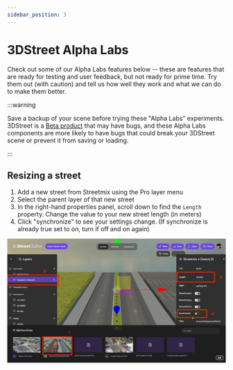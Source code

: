 ```yaml
---
sidebar_position: 3
---
```


# 3DStreet Alpha Labs

Check out some of our Alpha Labs features below -- these are features that are ready for testing and user feedback, but not ready for prime time. Try them out (with caution) and tell us how well they work and what we can do to make them better.

:::warning

Save a backup of your scene before trying these "Alpha Labs" experiments. 3DStreet is a [Beta product](https://www.3dstreet.org/docs/3dstreet-editor/saving-and-loading-scenes#beta-software) that may have bugs, and these Alpha Labs components are more likely to have bugs that could break your 3DStreet scene or prevent it from saving or loading.

:::

## Resizing a street

1) Add a new street from Streetmix using the Pro layer menu
2) Select the parent layer of that new street
3) In the right-hand properties panel, scroll down to find the `Length` property. Change the value to your new street length (in meters) 
4) Click "synchronize" to see your settings change. (If synchronize is already true set to on, turn if off and on again) 

![Screenshot of editor changing street length.](/img/docs/alpha/edit-street-length.jpg)